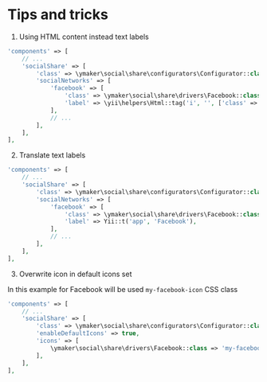 Tips and tricks
===============

1. Using HTML content instead text labels

```php
'components' => [
    // ...
    'socialShare' => [
        'class' => \ymaker\social\share\configurators\Configurator::class,
        'socialNetworks' => [
            'facebook' => [
                'class' => \ymaker\social\share\drivers\Facebook::class,
                'label' => \yii\helpers\Html::tag('i', '', ['class' => 'icon-fb']),
            ],
            // ...
        ],
    ],
],
```

2. Translate text labels

```php
'components' => [
    // ...
    'socialShare' => [
        'class' => \ymaker\social\share\configurators\Configurator::class,
        'socialNetworks' => [
            'facebook' => [
                'class' => \ymaker\social\share\drivers\Facebook::class,
                'label' => Yii::t('app', 'Facebook'),
            ],
            // ...
        ],
    ],
],
```

3. Overwrite icon in default icons set

In this example for Facebook will be used `my-facebook-icon` CSS class

```php
'components' => [
    // ...
    'socialShare' => [
        'class' => \ymaker\social\share\configurators\Configurator::class,
        'enableDefaultIcons' => true,
        'icons' => [
            \ymaker\social\share\drivers\Facebook::class => 'my-facebook-icon'
        ],
    ],
],
```
